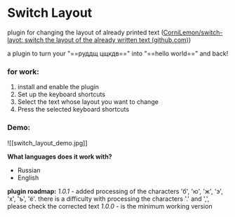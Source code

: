# Switch Layout

  plugin for changing the layout of already printed text ([CorniLemon/switch-layot: switch the layout of the already written text (github.com)](https://github.com/CorniLemon/switch-layot))

a plugin to turn your "==руддщ цщкдв==" into "==hello world==" and back!

### for work: 
1. install and enable the plugin
2. Set up the keyboard shortcuts
3. Select the text whose layout you want to change
4. Press the selected keyboard shortcuts

### Demo:
![[switch_layout_demo.jpg]]

**What languages does it work with?**
- Russian
- English

**plugin roadmap:**
*1.0.1* - added processing of the characters 'б', 'ю', 'ж', 'э', 'х', 'ъ', 'ё'.
there is a difficulty with processing the characters '.' and ',', please check the corrected text
*1.0.0* - is the minimum working version

